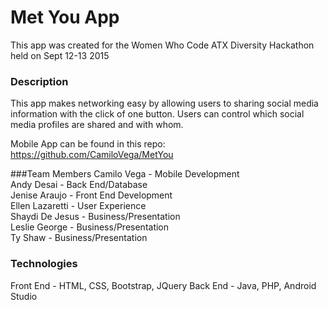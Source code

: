 Met You App
======
This app was created for the Women Who Code ATX Diversity Hackathon held on Sept 12-13 2015

### Description 
This app makes networking easy by allowing users to sharing social media information with the click of one button. Users can control which social media profiles are shared and with whom. 

Mobile App can be found in this repo: https://github.com/CamiloVega/MetYou

###Team Members
Camilo Vega - Mobile Development  
Andy Desai - Back End/Database   
Jenise Araujo - Front End Development  
Ellen Lazaretti - User Experience  
Shaydi De Jesus - Business/Presentation  
Leslie George - Business/Presentation  
Ty Shaw - Business/Presentation

### Technologies
Front End - HTML, CSS, Bootstrap, JQuery
Back End - Java, PHP, Android Studio



